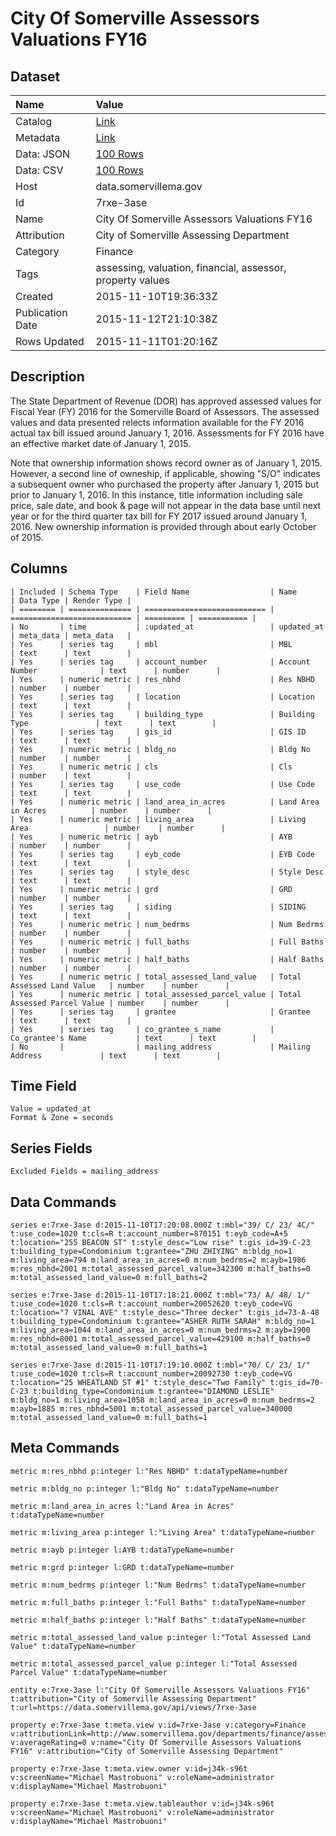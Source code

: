 # City Of Somerville Assessors Valuations FY16

## Dataset

| Name | Value |
| :--- | :---- |
| Catalog | [Link](https://catalog.data.gov/dataset/city-of-somerville-assessors-valuations-fy16) |
| Metadata | [Link](https://data.somervillema.gov/api/views/7rxe-3ase) |
| Data: JSON | [100 Rows](https://data.somervillema.gov/api/views/7rxe-3ase/rows.json?max_rows=100) |
| Data: CSV | [100 Rows](https://data.somervillema.gov/api/views/7rxe-3ase/rows.csv?max_rows=100) |
| Host | data.somervillema.gov |
| Id | 7rxe-3ase |
| Name | City Of Somerville Assessors Valuations FY16 |
| Attribution | City of Somerville Assessing Department |
| Category | Finance |
| Tags | assessing, valuation, financial, assessor, property values |
| Created | 2015-11-10T19:36:33Z |
| Publication Date | 2015-11-12T21:10:38Z |
| Rows Updated | 2015-11-11T01:20:16Z |

## Description

The State Department of Revenue (DOR) has approved assessed values for Fiscal Year (FY) 2016 for the Somerville Board of Assessors. The assessed values and data presented relects information available for the FY 2016 actual tax bill issued around January 1, 2016.  Assessments for FY 2016 have an effective market date of January 1, 2015.

Note that ownership information shows record owner as of January 1, 2015.  However, a second line of owneship, if applicable, showing "S/O" indicates a subsequent owner who purchased the property after January 1, 2015 but prior to January 1, 2016.  In this instance, title information including sale price, sale date, and book & page will not appear in the data base until next year or for the third quarter tax bill for FY 2017 issued around  January 1, 2016.  New ownership information is provided through about early October of 2015.

## Columns

```ls
| Included | Schema Type    | Field Name                  | Name                        | Data Type | Render Type |
| ======== | ============== | =========================== | =========================== | ========= | =========== |
| No       | time           | :updated_at                 | updated_at                  | meta_data | meta_data   |
| Yes      | series tag     | mbl                         | MBL                         | text      | text        |
| Yes      | series tag     | account_number              | Account Number              | text      | number      |
| Yes      | numeric metric | res_nbhd                    | Res NBHD                    | number    | number      |
| Yes      | series tag     | location                    | Location                    | text      | text        |
| Yes      | series tag     | building_type               | Building Type               | text      | text        |
| Yes      | series tag     | gis_id                      | GIS ID                      | text      | text        |
| Yes      | numeric metric | bldg_no                     | Bldg No                     | number    | number      |
| Yes      | numeric metric | cls                         | Cls                         | number    | text        |
| Yes      | series tag     | use_code                    | Use Code                    | text      | text        |
| Yes      | numeric metric | land_area_in_acres          | Land Area in Acres          | number    | number      |
| Yes      | numeric metric | living_area                 | Living Area                 | number    | number      |
| Yes      | numeric metric | ayb                         | AYB                         | number    | number      |
| Yes      | series tag     | eyb_code                    | EYB Code                    | text      | text        |
| Yes      | series tag     | style_desc                  | Style Desc                  | text      | text        |
| Yes      | numeric metric | grd                         | GRD                         | number    | number      |
| Yes      | series tag     | siding                      | SIDING                      | text      | text        |
| Yes      | numeric metric | num_bedrms                  | Num Bedrms                  | number    | number      |
| Yes      | numeric metric | full_baths                  | Full Baths                  | number    | number      |
| Yes      | numeric metric | half_baths                  | Half Baths                  | number    | number      |
| Yes      | numeric metric | total_assessed_land_value   | Total Assessed Land Value   | number    | number      |
| Yes      | numeric metric | total_assessed_parcel_value | Total Assessed Parcel Value | number    | number      |
| Yes      | series tag     | grantee                     | Grantee                     | text      | text        |
| Yes      | series tag     | co_grantee_s_name           | Co_grantee's Name           | text      | text        |
| No       |                | mailing_address             | Mailing Address             | text      | text        |
```

## Time Field

```ls
Value = updated_at
Format & Zone = seconds
```

## Series Fields

```ls
Excluded Fields = mailing_address
```

## Data Commands

```ls
series e:7rxe-3ase d:2015-11-10T17:20:08.000Z t:mbl="39/ C/ 23/ 4C/" t:use_code=1020 t:cls=R t:account_number=870151 t:eyb_code=A+5 t:location="255 BEACON ST" t:style_desc="Low rise" t:gis_id=39-C-23 t:building_type=Condominium t:grantee="ZHU ZHIYING" m:bldg_no=1 m:living_area=794 m:land_area_in_acres=0 m:num_bedrms=2 m:ayb=1986 m:res_nbhd=2001 m:total_assessed_parcel_value=342300 m:half_baths=0 m:total_assessed_land_value=0 m:full_baths=2

series e:7rxe-3ase d:2015-11-10T17:18:21.000Z t:mbl="73/ A/ 48/ 1/" t:use_code=1020 t:cls=R t:account_number=20052620 t:eyb_code=VG t:location="7 VINAL AVE" t:style_desc="Three decker" t:gis_id=73-A-48 t:building_type=Condominium t:grantee="ASHER RUTH SARAH" m:bldg_no=1 m:living_area=1044 m:land_area_in_acres=0 m:num_bedrms=2 m:ayb=1900 m:res_nbhd=8001 m:total_assessed_parcel_value=429100 m:half_baths=0 m:total_assessed_land_value=0 m:full_baths=1

series e:7rxe-3ase d:2015-11-10T17:19:10.000Z t:mbl="70/ C/ 23/ 1/" t:use_code=1020 t:cls=R t:account_number=20092730 t:eyb_code=VG t:location="25 WHEATLAND ST #1" t:style_desc="Two Family" t:gis_id=70-C-23 t:building_type=Condominium t:grantee="DIAMOND LESLIE" m:bldg_no=1 m:living_area=1058 m:land_area_in_acres=0 m:num_bedrms=2 m:ayb=1885 m:res_nbhd=5001 m:total_assessed_parcel_value=340000 m:total_assessed_land_value=0 m:full_baths=1
```

## Meta Commands

```ls
metric m:res_nbhd p:integer l:"Res NBHD" t:dataTypeName=number

metric m:bldg_no p:integer l:"Bldg No" t:dataTypeName=number

metric m:land_area_in_acres l:"Land Area in Acres" t:dataTypeName=number

metric m:living_area p:integer l:"Living Area" t:dataTypeName=number

metric m:ayb p:integer l:AYB t:dataTypeName=number

metric m:grd p:integer l:GRD t:dataTypeName=number

metric m:num_bedrms p:integer l:"Num Bedrms" t:dataTypeName=number

metric m:full_baths p:integer l:"Full Baths" t:dataTypeName=number

metric m:half_baths p:integer l:"Half Baths" t:dataTypeName=number

metric m:total_assessed_land_value p:integer l:"Total Assessed Land Value" t:dataTypeName=number

metric m:total_assessed_parcel_value p:integer l:"Total Assessed Parcel Value" t:dataTypeName=number

entity e:7rxe-3ase l:"City Of Somerville Assessors Valuations FY16" t:attribution="City of Somerville Assessing Department" t:url=https://data.somervillema.gov/api/views/7rxe-3ase

property e:7rxe-3ase t:meta.view v:id=7rxe-3ase v:category=Finance v:attributionLink=http://www.somervillema.gov/departments/finance/assessing v:averageRating=0 v:name="City Of Somerville Assessors Valuations FY16" v:attribution="City of Somerville Assessing Department"

property e:7rxe-3ase t:meta.view.owner v:id=j34k-s96t v:screenName="Michael Mastrobuoni" v:roleName=administrator v:displayName="Michael Mastrobuoni"

property e:7rxe-3ase t:meta.view.tableauthor v:id=j34k-s96t v:screenName="Michael Mastrobuoni" v:roleName=administrator v:displayName="Michael Mastrobuoni"
```